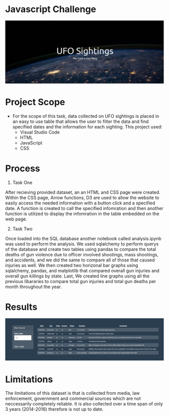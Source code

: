 # Javascript Challenge

![UFO PHOTO](https://github.com/Cosette3737/javascript-challenge/blob/main/ufophoto.JPG)


# Project Scope

* For the scope of this task, data collected on UFO sightings is placed in an easy to use table that allows the user to filter the data and find specified dates and the information for each sighting.  This project used:
    - Visual Studio Code
    - HTML
    - JavaScript
    - CSS
    
    


# Process
1. Task One

After recieving provided dataset, an an HTML and CSS page were created.  Within the CSS page, Arrow functions, D3 are used to allow the website to easily access the needed information with a button click and a specified date.  A function is created to call the specified infomration and then another function is utilized to display the infomration in the table embedded on the web page.  

2. Task Two

Once loaded into the SQL database another notebook called analysis.ipynb was used to perform the analysis. We used sqlalchemy to perform querys of the database and create two tables using pandas to compare the total deaths of gun violence due to officer involved shootings, mass shootings, and accidents, and we did the same to compare all of those that caused injuries as well. We then created two horizonal bar graphs using sqlalchemy, pandas, and matplotlib that compared overall gun injuries and overall gun killings by state. Last, We created line graphs using all the previous libararies to compare total gun injuries and total gun deaths per month throughout the year.


# Results

![Filtered Table PHOTO](https://raw.githubusercontent.com/Cosette3737/javascript-challenge/main/resulttable.JPG)





# Limitations

The limitations of this dataset is that is collected from media, law enforcement, government and commercial sources which are not neccessarily completely reliable. It is also collected over a time span of only 3 years (2014-2016) therefore is not up to date. 
